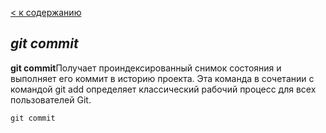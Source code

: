 [< к содержанию](./readme.md)

## ***git commit***

**git commit**Получает проиндексированный снимок состояния и выполняет его коммит в историю проекта. Эта команда в сочетании с командой git add определяет классический рабочий процесс для всех пользователей Git.

```bash=
git commit
```